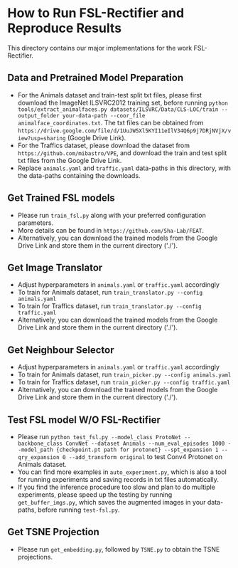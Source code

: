 # How to Run FSL-Rectifier and Reproduce Results
This directory contains our major implementations for the work FSL-Rectifier.

## Data and Pretrained Model Preparation
* For the Animals dataset and train-test split txt files, please first download the ImageNet ILSVRC2012 training set, before running `python tools/extract_animalfaces.py datasets/ILSVRC/Data/CLS-LOC/train --output_folder your-data-path --coor_file animalface_coordinates.txt`. The txt files can be obtained from `https://drive.google.com/file/d/1UuJW5Xl5KYI11eIlV34Q6p9j7DRjNVjX/view?usp=sharing` (Google Drive Link).
* For the Traffics dataset, please download the dataset from `https://github.com/mibastro/VPE`, and download the train and test split txt files from the Google Drive Link.
* Replace `animals.yaml` and `traffic.yaml` data-paths in this directory, with the data-paths containing the downloads.

## Get Trained FSL models
* Please run `train_fsl.py` along with your preferred configuration parameters.
* More details can be found in `https://github.com/Sha-Lab/FEAT`.
* Alternatively, you can download the trained models from the Google Drive Link and store them in the current directory ('./').

## Get Image Translator
* Adjust hyperparameters in `animals.yaml` or `traffic.yaml` accordingly
* To train for Animals dataset, run `train_translator.py --config animals.yaml`
* To train for Traffics dataset, run `train_translator.py --config traffic.yaml`
* Alternatively, you can download the trained models from the Google Drive Link and store them in the current directory ('./').

## Get Neighbour Selector
* Adjust hyperparameters in `animals.yaml` or `traffic.yaml` accordingly
* To train for Animals dataset, run `train_picker.py --config animals.yaml`
* To train for Traffics dataset, run `train_picker.py --config traffic.yaml`
* Alternatively, you can download the trained models from the Google Drive Link and store them in the current directory ('./').

## Test FSL model W/O FSL-Rectifier
* Please run `python test_fsl.py --model_class ProtoNet --backbone_class ConvNet --dataset Animals --num_eval_episodes 1000 --model_path {checkpoint.pt path for protonet} --spt_expansion 1 --qry_expansion 0 --add_transform original` to test Conv4 Protonet on Animals dataset.
* You can find more examples in `auto_experiment.py`, which is also a tool for running experiments and saving records in txt files automatically.
* If you find the inference procedure too slow and plan to do multiple experiments, please speed up the testing by running `get_buffer_imgs.py`, which saves the augmented images in your data-paths, before running `test-fsl.py`.

## Get TSNE Projection
* Please run `get_embedding.py`, followed by `TSNE.py` to obtain the TSNE projections.
